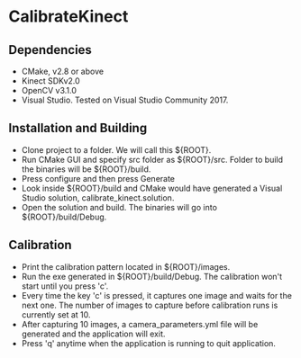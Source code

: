 # CalibrateKinect
## Dependencies
* CMake, v2.8 or above
* Kinect SDKv2.0
* OpenCV v3.1.0
* Visual Studio. Tested on Visual Studio Community 2017.

## Installation and Building
* Clone project to a folder. We will call this ${ROOT}.
* Run CMake GUI and specify src folder as ${ROOT}/src. Folder to build the binaries will be ${ROOT}/build.
* Press configure and then press Generate
* Look inside ${ROOT}/build and CMake would have generated a Visual Studio solution, calibrate_kinect.solution.
* Open the solution and build. The binaries will go into ${ROOT}/build/Debug.

## Calibration
* Print the calibration pattern located in ${ROOT}/images.
* Run the exe generated in ${ROOT}/build/Debug. The calibration won't start until you press 'c'.
* Every time the key 'c' is pressed, it captures one image and waits for the next one. The number of images to capture before calibration runs is currently set at 10.
* After capturing 10 images, a camera_parameters.yml file will be generated and the application will exit.
* Press 'q' anytime when the application is running to quit application.
